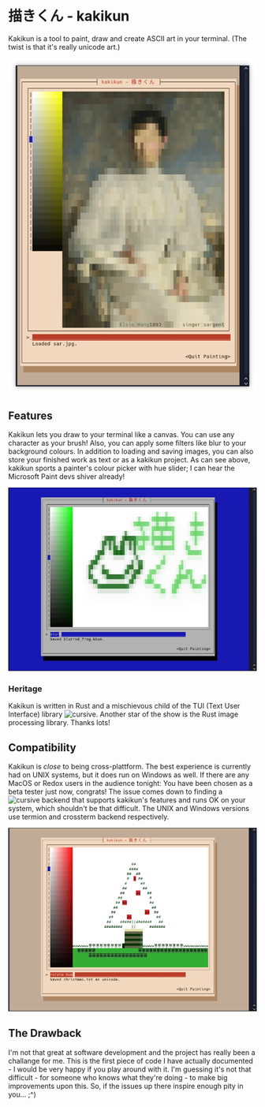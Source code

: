 # 描きくん - kakikun

Kakikun is a tool to paint, draw and create ASCII art in your terminal. (The twist is that it's really unicode art.)

![screenshot](https://github.com/file-acomplaint/file-acomplaint/blob/main/assets/screenshot.png?raw=true)

## Features
Kakikun lets you draw to your terminal like a canvas. You can use any character as your brush! Also, you can apply some filters like blur to your background colours. In addition to loading and saving images, you can also store your finished work as text or as a kakikun project. As can see above, kakikun sports a painter's colour picker with hue slider; I can hear the Microsoft Paint devs shiver already!

![screenshot](https://github.com/file-acomplaint/file-acomplaint/blob/main/assets/screenshot2.png?raw=true)
### Heritage
Kakikun is written in Rust and a mischievous child of the TUI (Text User Interface) library ![cursive](https://github.com/gyscos/cursive). Another star of the show is the Rust image processing library. Thanks lots! 

## Compatibility
Kakikun is *close* to being cross-plattform. The best experience is currently had on UNIX systems, but it does run on Windows as well. If there are any MacOS or Redox users in the audience tonight: You have been chosen as a beta tester just now, congrats!
The issue comes down to finding a ![cursive backend](https://github.com/gyscos/cursive/wiki/Backends) that supports kakikun's features and runs OK on your system, which shouldn't be that difficult. The UNIX and Windows versions use termion and crossterm backend respectively.

![screenshot](https://github.com/file-acomplaint/file-acomplaint/blob/main/assets/screenshot3.png?raw=true)

## The Drawback
I'm not that great at software development and the project has really been a challange for me. This is the first piece of code I have actually documented - I would be very happy if you play around with it. I'm guessing it's not that difficult - for someone who knows what they're doing - to make big improvements upon this. So, if the issues up there inspire enough pity in you... ;^)
